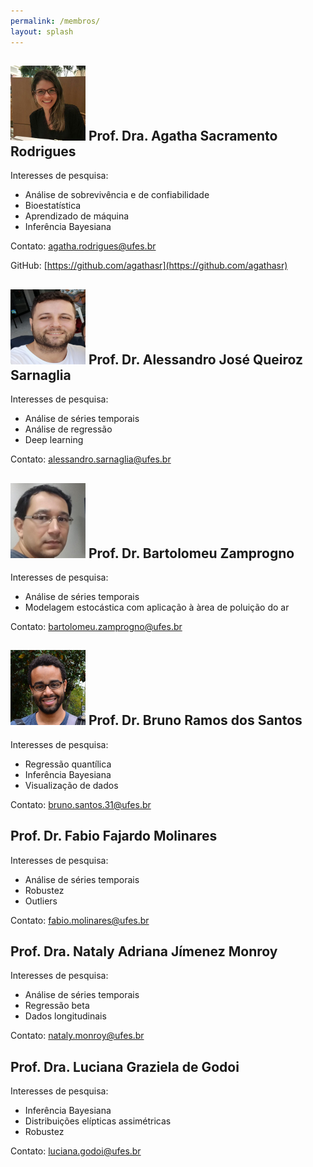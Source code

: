 ```yaml
---
permalink: /membros/
layout: splash
---
```


## ![](agatha.png) Prof. Dra. Agatha Sacramento Rodrigues

Interesses de pesquisa:
* Análise de sobrevivência e de confiabilidade
* Bioestatística
* Aprendizado de máquina
* Inferência Bayesiana

Contato: agatha.rodrigues@ufes.br

GitHub: [https://github.com/agathasr](https://github.com/agathasr)

## ![](alessandro.png) Prof. Dr. Alessandro José Queiroz Sarnaglia

Interesses de pesquisa:
* Análise de séries temporais
* Análise de regressão 
* Deep learning

Contato: alessandro.sarnaglia@ufes.br

## ![](bart.png) Prof. Dr. Bartolomeu Zamprogno

Interesses de pesquisa:
* Análise de séries temporais
* Modelagem estocástica com aplicação à àrea de poluição do ar

Contato: bartolomeu.zamprogno@ufes.br

## ![](bruno.png) Prof. Dr. Bruno Ramos dos Santos

Interesses de pesquisa:
* Regressão quantílica
* Inferência Bayesiana
* Visualização de dados

Contato: bruno.santos.31@ufes.br

## Prof. Dr. Fabio Fajardo Molinares

Interesses de pesquisa:
* Análise de séries temporais
* Robustez
* Outliers

Contato: fabio.molinares@ufes.br

## Prof. Dra. Nataly Adriana Jímenez Monroy

Interesses de pesquisa:
* Análise de séries temporais
* Regressão beta
* Dados longitudinais

Contato: nataly.monroy@ufes.br

## Prof. Dra. Luciana Graziela de Godoi

Interesses de pesquisa:
* Inferência Bayesiana
* Distribuições elípticas assimétricas
* Robustez

Contato: luciana.godoi@ufes.br

